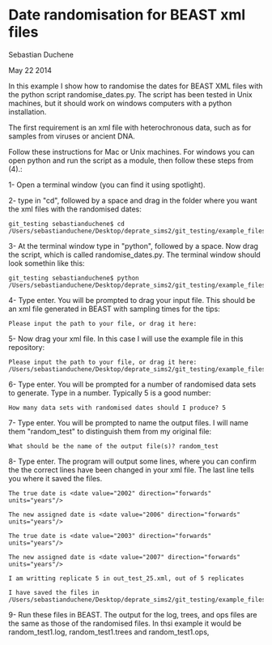 Date randomisation for BEAST xml files
======================================

Sebastian Duchene

May 22 2014


In this example I show how to randomise the dates for BEAST XML files with the python script randomise_dates.py. The script has been tested in Unix machines, but it should work on windows computers with a python installation. 

The first requirement is an xml file with heterochronous data, such as for samples from viruses or ancient DNA.

Follow these instructions for Mac or Unix machines. For windows you can open python and run the script as a module, then follow these steps from (4).:

1- Open a terminal window (you can find it using spotlight).

2- type in "cd", followed by a space and drag in the folder where you want the xml files with the randomised dates:

```
git_testing sebastianduchene$ cd /Users/sebastianduchene/Desktop/deprate_sims2/git_testing/example_files/
```

3- At the terminal window type in "python", followed by a space. Now drag the script, which is called randomise_dates.py. The terminal window should look somethin like this:

```
git_testing sebastianduchene$ python /Users/sebastianduchene/Desktop/deprate_sims2/git_testing/example_files/randomise_dates.py
```

4- Type enter. You will be prompted to drag your input file. This should be an xml file generated in BEAST with sampling times for the tips:

```
Please input the path to your file, or drag it here:
```

5- Now drag your xml file. In this case I will use the example file in this repository:

```
Please input the path to your file, or drag it here: /Users/sebastianduchene/Desktop/deprate_sims2/git_testing/example_files/hcv31_ns5b.xml
```

6- Type enter. You will be prompted for a number of randomised data sets to generate. Type in a number. Typically 5 is a good number:

```
How many data sets with randomised dates should I produce? 5
```

7- Type enter. You will be prompted to name the output files. I will name them "random_test" to distinguish them from my original file:

```
What should be the name of the output file(s)? random_test
``` 

8- Type enter. The program will output some lines, where you can confirm the the correct lines have been changed in your xml file. The last line tells you where it saved the files.

```
The true date is <date value="2002" direction="forwards" units="years"/>

The new assigned date is <date value="2006" direction="forwards" units="years"/>

The true date is <date value="2003" direction="forwards" units="years"/>

The new assigned date is <date value="2007" direction="forwards" units="years"/>

I am writting replicate 5 in out_test_25.xml, out of 5 replicates

I have saved the files in /Users/sebastianduchene/Desktop/deprate_sims2/git_testing/example_files/
```

9- Run these files in BEAST. The output for the log, trees, and ops files are the same as those of the randomised files. In thsi example it would be random_test1.log, random_test1.trees and random_test1.ops,